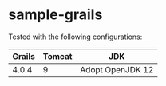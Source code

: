 # sample-grails

Tested with the following configurations:


| Grails | Tomcat | JDK |
| --- | --- | --- |
| 4.0.4 | 9 | Adopt OpenJDK 12 |
